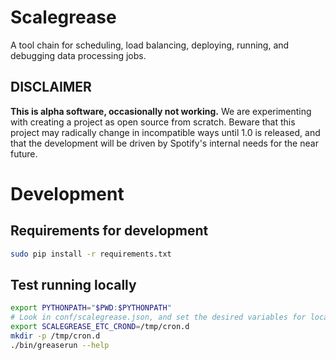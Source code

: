 Scalegrease
===========

A tool chain for scheduling, load balancing, deploying, running, and debugging data processing jobs.

DISCLAIMER
----------

**This is alpha software, occasionally not working.**  We are experimenting with creating
a project as open source from scratch.  Beware that this project may radically change in
incompatible ways until 1.0 is released, and that the development will be driven by Spotify's
internal needs for the near future.


Development
===========

Requirements for development
----------------------------

```bash
sudo pip install -r requirements.txt
```

Test running locally
--------------------

```bash
export PYTHONPATH="$PWD:$PYTHONPATH"
# Look in conf/scalegrease.json, and set the desired variables for local interactive testing
export SCALEGREASE_ETC_CROND=/tmp/cron.d
mkdir -p /tmp/cron.d
./bin/greaserun --help
```
